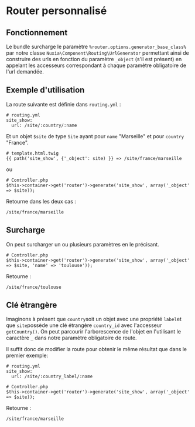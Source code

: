# Router personnalisé #

## Fonctionnement ##

Le bundle surcharge le paramètre `%router.options.generator_base_class%` par notre classe `Nuxia\Component\Routing\UrlGenerator` permettant ainsi de construire des urls en fonction du paramètre `_object` (s'il est présent) en appelant les accesseurs correspondant à chaque paramètre obligatoire de l'url demandée.

## Exemple d'utilisation ##

La route suivante est définie dans `routing.yml` :

```
# routing.yml
site_show: 
  url: /site/:country/:name
```

Et un objet `$site` de type `Site` ayant pour `name` "Marseille" et pour `country` "France".

```
# template.html.twig
{{ path('site_show', {'_object': site) }} => /site/france/marseille
```

ou

```
# Controller.php
$this->container->get('router')->generate('site_show', array('_object' => $site));
```

Retourne dans les deux cas :
 
```
/site/france/marseille
```

## Surcharge ##

On peut surcharger un ou plusieurs paramètres en le précisant.

```
# Controller.php
$this->container->get('router')->generate('site_show', array('_object' => $site, 'name' => 'toulouse'));
```

Retourne :
 
```
/site/france/toulouse
```

## Clé ètrangère ##

Imaginons à présent que `country`soit un objet avec une propriété `label`et que `site`possède une clé étrangère `country_id` avec l'accesseur `getCountry()`. On peut parcourir l'arborescence de l'objet en l'utilisant le caractère `_` dans notre paramètre obligatoire de route.

Il suffit donc de modifier la route pour obtenir le même résultat que dans le premier exemple:  

```
# routing.yml
site_show: 
  url: /site/:country_label/:name
```

```
# Controller.php
$this->container->get('router')->generate('site_show', array('_object' => $site));
```

Retourne :
 
```
/site/france/marseille
```


